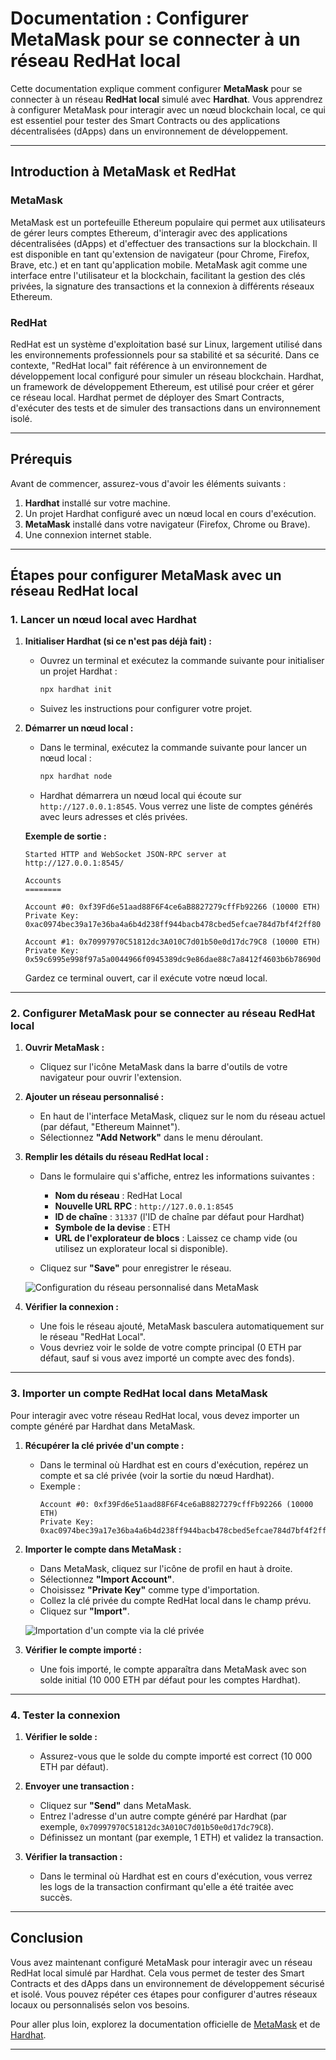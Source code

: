 # Documentation : Configurer MetaMask pour se connecter à un réseau RedHat local

Cette documentation explique comment configurer **MetaMask** pour se connecter à un réseau **RedHat local** simulé avec **Hardhat**. Vous apprendrez à configurer MetaMask pour interagir avec un nœud blockchain local, ce qui est essentiel pour tester des Smart Contracts ou des applications décentralisées (dApps) dans un environnement de développement.

---

## Introduction à MetaMask et RedHat

### **MetaMask**
MetaMask est un portefeuille Ethereum populaire qui permet aux utilisateurs de gérer leurs comptes Ethereum, d'interagir avec des applications décentralisées (dApps) et d'effectuer des transactions sur la blockchain. Il est disponible en tant qu'extension de navigateur (pour Chrome, Firefox, Brave, etc.) et en tant qu'application mobile. MetaMask agit comme une interface entre l'utilisateur et la blockchain, facilitant la gestion des clés privées, la signature des transactions et la connexion à différents réseaux Ethereum.

### **RedHat**
RedHat est un système d'exploitation basé sur Linux, largement utilisé dans les environnements professionnels pour sa stabilité et sa sécurité. Dans ce contexte, "RedHat local" fait référence à un environnement de développement local configuré pour simuler un réseau blockchain. Hardhat, un framework de développement Ethereum, est utilisé pour créer et gérer ce réseau local. Hardhat permet de déployer des Smart Contracts, d'exécuter des tests et de simuler des transactions dans un environnement isolé.

---

## Prérequis

Avant de commencer, assurez-vous d'avoir les éléments suivants :
1. **Hardhat** installé sur votre machine.
2. Un projet Hardhat configuré avec un nœud local en cours d'exécution.
3. **MetaMask** installé dans votre navigateur (Firefox, Chrome ou Brave).
4. Une connexion internet stable.

---

## Étapes pour configurer MetaMask avec un réseau RedHat local

### 1. Lancer un nœud local avec Hardhat

1. **Initialiser Hardhat (si ce n'est pas déjà fait) :**
   - Ouvrez un terminal et exécutez la commande suivante pour initialiser un projet Hardhat :
     ```bash
     npx hardhat init
     ```
   - Suivez les instructions pour configurer votre projet.

2. **Démarrer un nœud local :**
   - Dans le terminal, exécutez la commande suivante pour lancer un nœud local :
     ```bash
     npx hardhat node
     ```
   - Hardhat démarrera un nœud local qui écoute sur `http://127.0.0.1:8545`. Vous verrez une liste de comptes générés avec leurs adresses et clés privées.

   **Exemple de sortie :**
   ```
   Started HTTP and WebSocket JSON-RPC server at http://127.0.0.1:8545/

   Accounts
   ========

   Account #0: 0xf39Fd6e51aad88F6F4ce6aB8827279cffFb92266 (10000 ETH)
   Private Key: 0xac0974bec39a17e36ba4a6b4d238ff944bacb478cbed5efcae784d7bf4f2ff80

   Account #1: 0x70997970C51812dc3A010C7d01b50e0d17dc79C8 (10000 ETH)
   Private Key: 0x59c6995e998f97a5a0044966f0945389dc9e86dae88c7a8412f4603b6b78690d
   ```

   Gardez ce terminal ouvert, car il exécute votre nœud local.

---

### 2. Configurer MetaMask pour se connecter au réseau RedHat local

1. **Ouvrir MetaMask :**
   - Cliquez sur l'icône MetaMask dans la barre d'outils de votre navigateur pour ouvrir l'extension.

2. **Ajouter un réseau personnalisé :**
   - En haut de l'interface MetaMask, cliquez sur le nom du réseau actuel (par défaut, "Ethereum Mainnet").
   - Sélectionnez **"Add Network"** dans le menu déroulant.

3. **Remplir les détails du réseau RedHat local :**
   - Dans le formulaire qui s'affiche, entrez les informations suivantes :
     - **Nom du réseau** : RedHat Local
     - **Nouvelle URL RPC** : `http://127.0.0.1:8545`
     - **ID de chaîne** : `31337` (l'ID de chaîne par défaut pour Hardhat)
     - **Symbole de la devise** : ETH
     - **URL de l'explorateur de blocs** : Laissez ce champ vide (ou utilisez un explorateur local si disponible).

   - Cliquez sur **"Save"** pour enregistrer le réseau.

   ![Configuration du réseau personnalisé dans MetaMask](./MetamaskConf/4.png)

4. **Vérifier la connexion :**
   - Une fois le réseau ajouté, MetaMask basculera automatiquement sur le réseau "RedHat Local".
   - Vous devriez voir le solde de votre compte principal (0 ETH par défaut, sauf si vous avez importé un compte avec des fonds).

---

### 3. Importer un compte RedHat local dans MetaMask

Pour interagir avec votre réseau RedHat local, vous devez importer un compte généré par Hardhat dans MetaMask.

1. **Récupérer la clé privée d'un compte :**
   - Dans le terminal où Hardhat est en cours d'exécution, repérez un compte et sa clé privée (voir la sortie du nœud Hardhat).
   - Exemple :
     ```
     Account #0: 0xf39Fd6e51aad88F6F4ce6aB8827279cffFb92266 (10000 ETH)
     Private Key: 0xac0974bec39a17e36ba4a6b4d238ff944bacb478cbed5efcae784d7bf4f2ff80
     ```

2. **Importer le compte dans MetaMask :**
   - Dans MetaMask, cliquez sur l'icône de profil en haut à droite.
   - Sélectionnez **"Import Account"**.
   - Choisissez **"Private Key"** comme type d'importation.
   - Collez la clé privée du compte RedHat local dans le champ prévu.
   - Cliquez sur **"Import"**.

   ![Importation d'un compte via la clé privée](./MetamaskConf/8.png)

3. **Vérifier le compte importé :**
   - Une fois importé, le compte apparaîtra dans MetaMask avec son solde initial (10 000 ETH par défaut pour les comptes Hardhat).

---

### 4. Tester la connexion

1. **Vérifier le solde :**
   - Assurez-vous que le solde du compte importé est correct (10 000 ETH par défaut).

2. **Envoyer une transaction :**
   - Cliquez sur **"Send"** dans MetaMask.
   - Entrez l'adresse d'un autre compte généré par Hardhat (par exemple, `0x70997970C51812dc3A010C7d01b50e0d17dc79C8`).
   - Définissez un montant (par exemple, 1 ETH) et validez la transaction.

3. **Vérifier la transaction :**
   - Dans le terminal où Hardhat est en cours d'exécution, vous verrez les logs de la transaction confirmant qu'elle a été traitée avec succès.

---

## Conclusion

Vous avez maintenant configuré MetaMask pour interagir avec un réseau RedHat local simulé par Hardhat. Cela vous permet de tester des Smart Contracts et des dApps dans un environnement de développement sécurisé et isolé. Vous pouvez répéter ces étapes pour configurer d'autres réseaux locaux ou personnalisés selon vos besoins.

Pour aller plus loin, explorez la documentation officielle de [MetaMask](https://metamask.io/faq.html) et de [Hardhat](https://hardhat.org/docs).

---